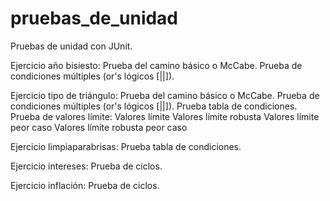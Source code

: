 # pruebas_de_unidad
Pruebas de unidad con JUnit.


Ejercicio año bisiesto:
    Prueba del camino básico o McCabe.
    Prueba de condiciones múltiples (or's lógicos [||]).


Ejercicio tipo de triángulo:
    Prueba del camino básico o McCabe.
    Prueba de condiciones múltiples (or's lógicos [||]).
    Prueba tabla de condiciones.
    Prueba de valores límite:
        Valores límite
        Valores límite robusta
        Valores límite peor caso
        Valores límite robusta peor caso


Ejercicio limpiaparabrisas:
    Prueba tabla de condiciones.


Ejercicio intereses:
    Prueba de ciclos.


Ejercicio inflación:
    Prueba de ciclos.